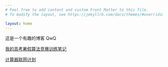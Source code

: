 ```yaml
---
# Feel free to add content and custom Front Matter to this file.
# To modify the layout, see https://jekyllrb.com/docs/themes/#overriding-theme-defaults

layout: home
---
```


这是一个有趣的博客 QwQ

[我的高考暑假算法竞赛训练笔记](https://onlyextreme.github.io/2024/06/16/高考暑假算法竞赛训练笔记.html)

[计算器联网计划](https://onlyextreme.github.io/2024-06-17-计算器联网计划.html)